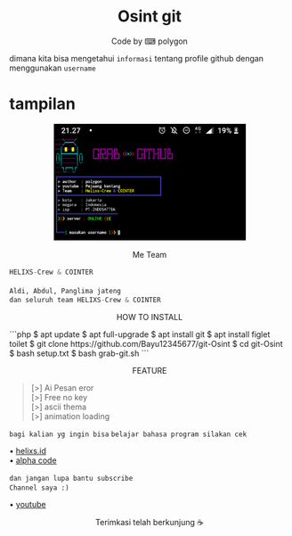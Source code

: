 <h1 align="center">
   Osint git
</h1>
</div>

<p align="center">
  Code by ⌨ polygon
</p>

dimana kita bisa
mengetahui `informasi`
tentang profile github dengan menggunakan `username`

# tampilan
<p align="center">
<img src="https://github.com/Bayu12345677/git-Osint/blob/main/20211110_122559.png" width="345" title="Menu" alt="Menu">
</p>



<p align="center">
  Me Team
</p>

```python
HELIXS-Crew & COINTER

Aldi, Abdul, Panglima jateng
dan seluruh team HELIXS-Crew & COINTER
```

<p align="center">
  HOW TO INSTALL
</p>
```php
$ apt update
$ apt full-upgrade
$ apt install git
$ apt install figlet toilet
$ git clone https://github.com/Bayu12345677/git-Osint
$ cd git-Osint
$ bash setup.txt
$ bash grab-git.sh
```

<p align="center">
 FEATURE
</p>

> [>] Ai Pesan eror                 
> [>] Free no key            
> [>] ascii thema            
> [>] animation loading          


`bagi kalian yg ingin bisa`
`belajar bahasa program silakan cek`

• [helixs.id](https://helixs.id)              
• [alpha code](https://alphacode.pythonanywhere.com)


`dan jangan lupa bantu subscribe`        
`Channel saya :)`

• [youtube](https://youtube.com/channel/UCtu-GcxKL8kJBXpR1wfMgWg)


<p align="center">
  Terimkasi telah berkunjung ☕
</p>

